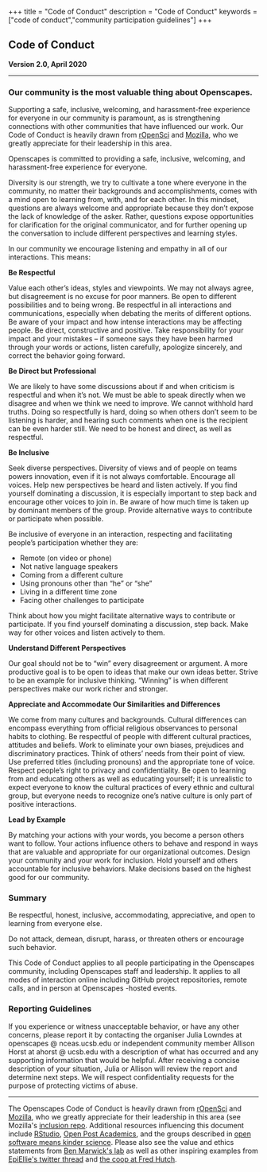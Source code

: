 +++
title = "Code of Conduct"
description = "Code of Conduct"
keywords = ["code of conduct","community participation guidelines"]
+++


## Code of Conduct 

**Version 2.0, April 2020**

---

### Our community is the most valuable thing about Openscapes.
Supporting a safe, inclusive, welcoming, and harassment-free experience for everyone in our community is paramount, as is strengthening connections with other communities that have influenced our work. Our Code of Conduct is heavily drawn from [rOpenSci](https://ropensci.org/code-of-conduct/) and [Mozilla](https://www.mozilla.org/en-US/about/governance/policies/participation/), who we greatly appreciate for their leadership in this area.

Openscapes is committed to providing a safe, inclusive, welcoming, and harassment-free experience for everyone. 

Diversity is our strength, we try to cultivate a tone where everyone in the community, no matter their backgrounds and accomplishments, comes with a mind open to learning from, with, and for each other. In this mindset, questions are always welcome and appropriate because they don’t expose the lack of knowledge of the asker. Rather, questions expose opportunities for clarification for the original communicator, and for further opening up the conversation to include different perspectives and learning styles. 

In our community we encourage listening and empathy in all of our interactions. This means: 

**Be Respectful**

Value each other’s ideas, styles and viewpoints. We may not always agree, but disagreement is no excuse for poor manners. Be open to different possibilities and to being wrong. Be respectful in all interactions and communications, especially when debating the merits of different options. Be aware of your impact and how intense interactions may be affecting people. Be direct, constructive and positive. Take responsibility for your impact and your mistakes – if someone says they have been harmed through your words or actions, listen carefully, apologize sincerely, and correct the behavior going forward.

**Be Direct but Professional**

We are likely to have some discussions about if and when criticism is respectful and when it’s not. We must be able to speak directly when we disagree and when we think we need to improve. We cannot withhold hard truths. Doing so respectfully is hard, doing so when others don’t seem to be listening is harder, and hearing such comments when one is the recipient can be even harder still. We need to be honest and direct, as well as respectful.

**Be Inclusive**

Seek diverse perspectives. Diversity of views and of people on teams powers innovation, even if it is not always comfortable. Encourage all voices. Help new perspectives be heard and listen actively. If you find yourself dominating a discussion, it is especially important to step back and encourage other voices to join in. Be aware of how much time is taken up by dominant members of the group. Provide alternative ways to contribute or participate when possible.

Be inclusive of everyone in an interaction, respecting and facilitating people’s participation whether they are:

- Remote (on video or phone)
- Not native language speakers
- Coming from a different culture
- Using pronouns other than “he” or “she”
- Living in a different time zone
- Facing other challenges to participate

Think about how you might facilitate alternative ways to contribute or participate. If you find yourself dominating a discussion, step back. Make way for other voices and listen actively to them.

**Understand Different Perspectives**

Our goal should not be to “win” every disagreement or argument. A more productive goal is to be open to ideas that make our own ideas better. Strive to be an example for inclusive thinking. “Winning” is when different perspectives make our work richer and stronger.

**Appreciate and Accommodate Our Similarities and Differences**

We come from many cultures and backgrounds. Cultural differences can encompass everything from official religious observances to personal habits to clothing. Be respectful of people with different cultural practices, attitudes and beliefs. Work to eliminate your own biases, prejudices and discriminatory practices. Think of others’ needs from their point of view. Use preferred titles (including pronouns) and the appropriate tone of voice. Respect people’s right to privacy and confidentiality. Be open to learning from and educating others as well as educating yourself; it is unrealistic to expect everyone to know the cultural practices of every ethnic and cultural group, but everyone needs to recognize one’s native culture is only part of positive interactions.

**Lead by Example**

By matching your actions with your words, you become a person others want to follow. Your actions influence others to behave and respond in ways that are valuable and appropriate for our organizational outcomes. Design your community and your work for inclusion. Hold yourself and others accountable for inclusive behaviors. Make decisions based on the highest good for our community.

### Summary

Be respectful, honest, inclusive, accommodating, appreciative, and open to learning from everyone else. 

Do not attack, demean, disrupt, harass, or threaten others or encourage such behavior.

This Code of Conduct applies to all people participating in the Openscapes community, including Openscapes staff and leadership. It applies to all modes of interaction online including GitHub project repositories, remote calls, and in person at Openscapes -hosted events.

### Reporting Guidelines

If you experience or witness unacceptable behavior, or have any other concerns, please report it by contacting the organiser Julia Lowndes at openscapes @ nceas.ucsb.edu or independent community member Allison Horst at ahorst @ ucsb.edu with a description of what has occurred and any supporting information that would be helpful. After receiving a concise description of your situation, Julia or Allison will review the report and determine next steps. We will respect confidentiality requests for the purpose of protecting victims of abuse.

---

The Openscapes Code of Conduct is heavily drawn from [rOpenSci](https://ropensci.org/code-of-conduct/) and [Mozilla](https://www.mozilla.org/en-US/about/governance/policies/participation/), who we greatly appreciate for their leadership in this area (see Mozilla's [inclusion repo](https://github.com/mozilla/inclusion). Additional resources influencing this document include [RStudio](https://rstudio.com/about/what-makes-rstudio-different/), [Open Post Academics](https://openpostac.org/), and the groups described in [open software means kinder science](https://blogs.scientificamerican.com/observations/open-software-means-kinder-science/). Please also see the value and ethics statements from [Ben Marwick's lab](http://faculty.washington.edu/bmarwick/values_and_ethics/) as well as other inspiring examples from [EpiEllie's twitter thread](https://twitter.com/EpiEllie/status/1268729159762747394) and [the coop at Fred Hutch](https://fredhutch.github.io/coop/community/coop-values/).

<br>


<!---responding to violations, recommended by Stef:

https://medium.com/mozilla-open-innovation/how-were-making-code-of-conduct-enforcement-real-and-scaling-it-3e382cf94415
https://www.youtube.com/watch?v=nizfHxg8y3o&feature=youtu.be
https://geekfeminism.wikia.org/wiki/Conference_anti-harassment/Responding_to_reports

--->


